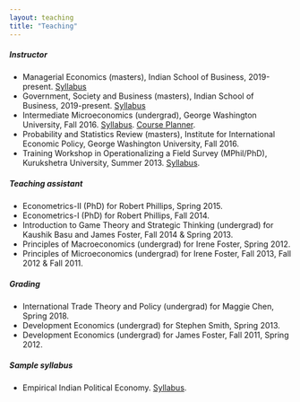 ```yaml
---
layout: teaching
title: "Teaching"
---
```


##### Instructor

* Managerial Economics (masters), Indian School of Business, 2019-present. [Syllabus](https://www.dropbox.com/s/kt8wsa341v6xp7y/MGEC%20Course%20Outline.pdf?dl=0)
* Government, Society and Business (masters), Indian School of Business, 2019-present. [Syllabus](https://www.dropbox.com/s/21kxon20dkccvyj/gsbc_syllabus_aaditya.pdf?dl=0)
* Intermediate Microeconomics (undergrad), George Washington University, Fall 2016. [Syllabus](https://www.dropbox.com/s/ii0jtd2kvs82f0z/econ2101_2016f_syllabus_1026_13.pdf?dl=0). [Course Planner](http://www.bit.ly/econ2101).
* Probability and Statistics Review (masters), Institute for International Economic Policy, George Washington University, Fall 2016.
* Training Workshop in Operationalizing a Field Survey (MPhil/PhD), Kurukshetra University, Summer 2013. [Syllabus](https://www.dropbox.com/s/0yee1imrrn6c0o3/syllabus_20130524.pdf?raw=1).

##### Teaching assistant

* Econometrics-II (PhD) for Robert Phillips, Spring 2015.
* Econometrics-I (PhD) for Robert Phillips, Fall 2014.
* Introduction to Game Theory and Strategic Thinking (undergrad) for Kaushik Basu and James Foster, Fall 2014 & Spring 2013.
* Principles of Macroeconomics (undergrad) for Irene Foster, Spring 2012.
* Principles of Microeconomics (undergrad) for Irene Foster, Fall 2013, Fall 2012 & Fall 2011.

##### Grading

* International Trade Theory and Policy (undergrad) for Maggie Chen, Spring 2018.
* Development Economics (undergrad) for Stephen Smith, Spring 2013.
* Development Economics (undergrad) for James Foster, Fall 2011, Spring 2012.

##### Sample syllabus

* Empirical Indian Political Economy. [Syllabus](https://www.dropbox.com/s/sf6cealsk3te7or/dar_syllabus_empirical_indian_poleco.pdf?raw=1).